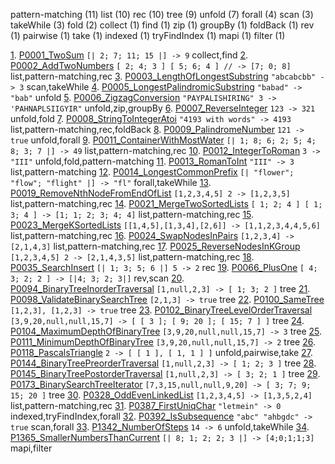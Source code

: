 
pattern-matching (11) list (10) rec (10) tree (9) unfold (7) forall (4) scan (3) takeWhile (3) fold (2) collect (1) find (1) zip (1) groupBy (1) foldBack (1) rev (1) pairwise (1) take (1) indexed (1) tryFindIndex (1) mapi (1) filter (1) 

[1](P0001_TwoSum.fs). [P0001_TwoSum](https://leetcode.com/problems/two-sum/) `[| 2; 7; 11; 15 |] -> 9` collect,find
[2](P0002_AddTwoNumbers.fs). [P0002_AddTwoNumbers](https://leetcode.com/problems/add-two-numbers/) `[ 2; 4; 3 ] [ 5; 6; 4 ] // -> [7; 0; 8]` list,pattern-matching,rec
[3](P0003_LengthOfLongestSubstring.fs). [P0003_LengthOfLongestSubstring](https://leetcode.com/problems/longest-substring-without-repeating-characters/) `"abcabcbb" -> 3` scan,takeWhile
[4](P0005_LongestPalindromicSubstring.fs). [P0005_LongestPalindromicSubstring](https://leetcode.com/problems/longest-palindromic-substring/) `"babad" -> "bab"` unfold
[5](P0006_ZigzagConversion.fs). [P0006_ZigzagConversion](https://leetcode.com/problems/zigzag-conversion/) `"PAYPALISHIRING" 3 -> 'PAHNAPLSIIGYIR"` unfold,zip,groupBy
[6](P0007_ReverseInteger.fs). [P0007_ReverseInteger](https://leetcode.com/problems/reverse-integer/) `123 -> 321` unfold,fold
[7](P0008_StringToIntegerAtoi.fs). [P0008_StringToIntegerAtoi](https://leetcode.com/problems/string-to-integer-atoi/) `"4193 with words" -> 4193` list,pattern-matching,rec,foldBack
[8](P0009_PalindromeNumber.fs). [P0009_PalindromeNumber](https://leetcode.com/problems/palindrome-number/) `121 -> true` unfold,forall
[9](P0011_ContainerWithMostWater.fs). [P0011_ContainerWithMostWater](https://leetcode.com/problems/container-with-most-water/) `[| 1; 8; 6; 2; 5; 4; 8; 3; 7 |] -> 49` list,pattern-matching,rec
[10](P0012_IntegerToRoman.fs). [P0012_IntegerToRoman](https://leetcode.com/problems/integer-to-roman/) `3 -> "III"` unfold,fold,pattern-matching
[11](P0013_RomanToInt.fs). [P0013_RomanToInt](https://leetcode.com/problems/roman-to-integer/) `"III" -> 3` list,pattern-matching
[12](P0014_LongestCommonPrefix.fs). [P0014_LongestCommonPrefix](https://leetcode.com/problems/longest-common-prefix/) `[| "flower"; "flow"; "flight" |] -> "fl"` forall,takeWhile
[13](P0019_RemoveNthNodeFromEndOfList.fs). [P0019_RemoveNthNodeFromEndOfList](https://leetcode.com/problems/remove-nth-node-from-end-of-list/) `[1,2,3,4,5] 2 -> [1,2,3,5]` list,pattern-matching,rec
[14](P0021_MergeTwoSortedLists.fs). [P0021_MergeTwoSortedLists](https://leetcode.com/problems/merge-two-sorted-lists/) `[ 1; 2; 4 ] [ 1; 3; 4 ] -> [1; 1; 2; 3; 4; 4]` list,pattern-matching,rec
[15](P0023_MergeKSortedLists.fs). [P0023_MergeKSortedLists](https://leetcode.com/problems/merge-k-sorted-lists/) `[[1,4,5],[1,3,4],[2,6]] -> [1,1,2,3,4,4,5,6]` list,pattern-matching,rec
[16](P0024_SwapNodesInPairs.fs). [P0024_SwapNodesInPairs](https://leetcode.com/problems/swap-nodes-in-pairs/) `[1,2,3,4] -> [2,1,4,3]` list,pattern-matching,rec
[17](P0025_ReverseNodesInKGroup.fs). [P0025_ReverseNodesInKGroup](https://leetcode.com/problems/reverse-nodes-in-k-group/) `[1,2,3,4,5] 2 -> [2,1,4,3,5]` list,pattern-matching,rec
[18](P0035_SearchInsert.fs). [P0035_SearchInsert](https://leetcode.com/problems/search-insert-position/) `[| 1; 3; 5; 6 |] 5 -> 2` rec
[19](P0066_PlusOne.fs). [P0066_PlusOne](https://leetcode.com/problems/plus-one/) `[ 4; 3; 2; 2 ] -> [|4; 3; 2; 3|]` rev,scan
[20](P0094_BinaryTreeInorderTraversal.fs). [P0094_BinaryTreeInorderTraversal](https://leetcode.com/problems/binary-tree-inorder-traversal/) `[1,null,2,3] -> [ 1; 3; 2 ]` tree
[21](P0098_ValidateBinarySearchTree.fs). [P0098_ValidateBinarySearchTree](https://leetcode.com/problems/validate-binary-search-tree/) `[2,1,3] -> true` tree
[22](P0100_SameTree.fs). [P0100_SameTree](https://leetcode.com/problems/same-tree/) `[1,2,3], [1,2,3] -> true` tree
[23](P0102_BinaryTreeLevelOrderTraversal.fs). [P0102_BinaryTreeLevelOrderTraversal](https://leetcode.com/problems/binary-tree-level-order-traversal/) `[3,9,20,null,null,15,7] -> [ [ 3 ]; [ 9; 20 ]; [ 15; 7 ] ]` tree
[24](P0104_MaximumDepthOfBinaryTree.fs). [P0104_MaximumDepthOfBinaryTree](https://leetcode.com/problems/maximum-depth-of-binary-tree/) `[3,9,20,null,null,15,7] -> 3` tree
[25](P0111_MinimumDepthOfBinaryTree.fs). [P0111_MinimumDepthOfBinaryTree](https://leetcode.com/problems/minimum-depth-of-binary-tree/) `[3,9,20,null,null,15,7] -> 2` tree
[26](P0118_PascalsTriangle.fs). [P0118_PascalsTriangle](https://leetcode.com/problems/pascals-triangle/) `2 -> [ [ 1 ], [ 1, 1 ] ]` unfold,pairwise,take
[27](P0144_BinaryTreePreorderTraversal.fs). [P0144_BinaryTreePreorderTraversal](https://leetcode.com/problems/binary-tree-preorder-traversal/) `[1,null,2,3] -> [ 1; 2; 3 ]` tree
[28](P0145_BinaryTreePostorderTraversal.fs). [P0145_BinaryTreePostorderTraversal](https://leetcode.com/problems/binary-tree-postorder-traversal/) `[1,null,2,3] -> [ 3; 2; 1 ]` tree
[29](P0173_BinarySearchTreeIterator.fs). [P0173_BinarySearchTreeIterator](https://leetcode.com/problems/binary-search-tree-iterator/) `[7,3,15,null,null,9,20] -> [ 3; 7; 9; 15; 20 ]` tree
[30](P0328_OddEvenLinkedList.fs). [P0328_OddEvenLinkedList](https://leetcode.com/problems/odd-even-linked-list/) `[1,2,3,4,5] -> [1,3,5,2,4]` list,pattern-matching,rec
[31](P0387_FirstUniqChar.fs). [P0387_FirstUniqChar](https://leetcode.com/problems/first-unique-character-in-a-string/) `"letmein" -> 0` indexed,tryFindIndex,forall
[32](P0392_IsSubsequence.fs). [P0392_IsSubsequence](https://leetcode.com/problems/is-subsequence/) `"abc" "ahbgdc" -> true` scan,forall
[33](P1342_NumberOfSteps.fs). [P1342_NumberOfSteps](https://leetcode.com/problems/number-of-steps-to-reduce-a-number-to-zero/) `14 -> 6` unfold,takeWhile
[34](P1365_SmallerNumbersThanCurrent.fs). [P1365_SmallerNumbersThanCurrent](https://leetcode.com/problems/how-many-numbers-are-smaller-than-the-current-number/) `[| 8; 1; 2; 2; 3 |] -> [4;0;1;1;3]` mapi,filter


